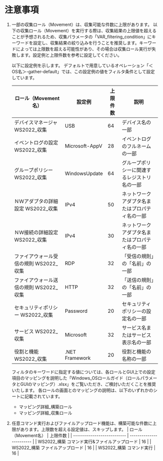 # 注意事項

1. 一部の収集ロール（Movement）は、収集可能な件数に上限があります。
   以下の収集ロール（Movement）を実行する際は、収集結果の上限値を超えることが予想されるため、収集パラメータの「VAR_filtering_condition」にキーワードを設定し、収集結果の絞り込みを行うことを推奨します。キーワードによっては上限数を超える可能性があり、その場合は収集ロール実行が失敗します。設定例と上限件数を参考に設定してください。

   以下に設定例を示します。
   デフォルトで用意しているオペレーション「＜OS名＞-gather-default」では、この設定例の値をフィルタ条件として設定しています。

   | ロール（Movement名）                        | 設定例                        | 上限件数 | 説明                                           |
   | ------------------------------------------- | ----------------------------- | -------- | ---------------------------------------------- |
   | デバイスマネージャ WS2022_収集         | USB                           | 64       | デバイス名の一部                        |
   | イベントログの設定 WS2022_収集         | Microsoft-AppV                | 28       | イベントログのフルネームの一部                 |
   | グループポリシー WS2022_収集           | WindowsUpdate                 | 64       | グループポリシーに関連するレジストリ名の一部   |
   | ＮＷアダプタの詳細設定 WS2022_収集     | IPv4                          | 50       | ネットワークアダプタ名またはプロパティ名の一部 |
   | ＮＷ接続の詳細設定 WS2022_収集         | IPv4                          | 30       | ネットワークアダプタ名またはプロパティ名の一部 |
   | ファイアウォール受信の規則 WS2022_収集 | RDP                           | 32       | 「受信の規則」の「名前」の一部                 |
   | ファイアウォール送信の規則 WS2022_収集 | HTTP                          | 32       | 「送信の規則」の「名前」の一部                 |
   | セキュリティポリシー WS2022_収集       | Password                      | 20       | セキュリティポリシーの設定名の一部             |
   | サービス WS2022_収集                   | Microsoft                     | 32       | サービス名またはサービス表示名の一部           |
   | 役割と機能  WS2022_収集                | .NET Framework                | 20       | 役割と機能の名称の一部                         |

   フィルタのキーワードに指定する値については、各ロールとGUI上での設定項目のマッピングを説明した「Windows_OSロールガイド（ロールパラメータとGUIのマッピング）.xlsx」をご覧いただき、ご検討いただくことを推奨いたします。
   各ロールの画面とのマッピングの説明は、以下のいずれかのシートに記載されています。
    - マッピング詳細_構築ロール
    - マッピング詳細_収集ロール

2. 任意コマンド実行およびファイルアップロード機能は、構築可能な件数に上限があります。上限数を超える設定値は、スキップします。
   | ロール（Movement名）                    | 上限件数                     |
   | --------------------------- | ------------------------ |
   | WS2022_構築 コマンド実行&ファイルアップロード    | 16       |
   | WS2022_構築 ファイルアップロード              | 16                 |
   | WS2022_構築 コマンド実行        | 16         |
